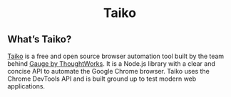 <h1 align="center">Taiko</h1>

## What’s Taiko?

[Taiko](https://taiko.dev) is a free and open source browser automation tool built by the team behind [Gauge by ThoughtWorks](https://gauge.org). It is a Node.js library with a clear and concise API to automate the Google Chrome browser. Taiko uses the Chrome DevTools API and is built ground up to test modern web applications.
